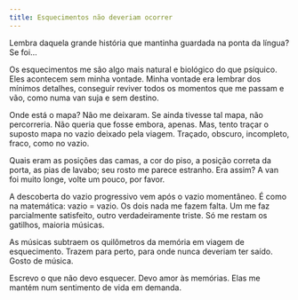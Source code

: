 ```yaml
---
title: Esquecimentos não deveriam ocorrer
---
```


Lembra daquela grande história que mantinha guardada na ponta da língua? Se foi…

Os esquecimentos me são algo mais natural e biológico do que psíquico. Eles acontecem sem minha vontade. Minha vontade era lembrar dos mínimos detalhes, conseguir reviver todos os momentos que me passam e vão, como numa van suja e sem destino.

Onde está o mapa? Não me deixaram. Se ainda tivesse tal mapa, não percorreria. Não queria que fosse embora, apenas. Mas, tento traçar o suposto mapa no vazio deixado pela viagem. Traçado, obscuro, incompleto, fraco, como no vazio.

Quais eram as posições das camas, a cor do piso, a posição correta da porta, as pias de lavabo; seu rosto me parece estranho. Era assim? A van foi muito longe, volte um pouco, por favor.

A descoberta do vazio progressivo vem após o vazio momentâneo. É como na matemática: vazio = vazio. Os dois nada me fazem falta. Um me faz parcialmente satisfeito, outro verdadeiramente triste. Só me restam os gatilhos, maioria músicas.

As músicas subtraem os quilômetros da memória em viagem de esquecimento. Trazem para perto, para onde nunca deveriam ter saído. Gosto de música.

Escrevo o que não devo esquecer. Devo amor às memórias. Elas me mantém num sentimento de vida em demanda.
